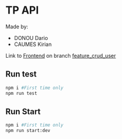 # TP API

Made by:

- DONOU Dario
- CAUMES Kirian

Link to [Frontend](https://github.com/Gembani/modern-intra) on branch [feature_crud_user](https://github.com/Gembani/modern-intra/commits/feature_crud_user)

## Run test

```sh
npm i #First time only
npm run test
```

## Run Start

```sh
npm i #First time only
npm run start:dev
```
